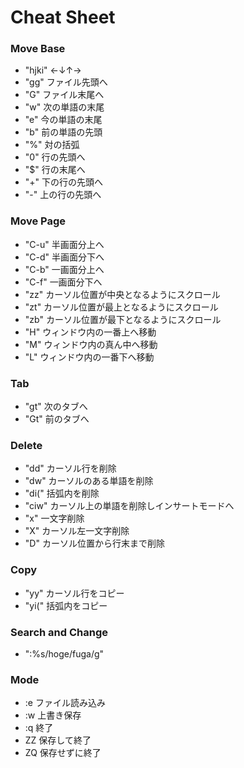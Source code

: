 # Cheat Sheet

### Move Base

- "hjki" ←↓↑→
- "gg"   ファイル先頭へ
- "G"    ファイル末尾へ
- "w"    次の単語の末尾
- "e"    今の単語の末尾
- "b"    前の単語の先頭
- "%"    対の括弧
- "0"    行の先頭へ
- "$"    行の末尾へ
- "+"    下の行の先頭へ
- "-"    上の行の先頭へ

### Move Page

- "C-u"  半画面分上へ
- "C-d"  半画面分下へ
- "C-b"  一画面分上へ
- "C-f"  一画面分下へ
- "zz"   カーソル位置が中央となるようにスクロール
- "zt"   カーソル位置が最上となるようにスクロール
- "zb"   カーソル位置が最下となるようにスクロール
- "H"    ウィンドウ内の一番上へ移動
- "M"    ウィンドウ内の真ん中へ移動
- "L"    ウィンドウ内の一番下へ移動

### Tab

- "gt"   次のタブへ
- "Gt"   前のタブへ

### Delete

- "dd"   カーソル行を削除
- "dw"   カーソルのある単語を削除
- "di("  括弧内を削除
- "ciw"  カーソル上の単語を削除しインサートモードへ
- "x"    一文字削除
- "X"    カーソル左一文字削除
- "D"    カーソル位置から行末まで削除

### Copy

- "yy"   カーソル行をコピー
- "yi("  括弧内をコピー

### Search and Change

- ":%s/hoge/fuga/g"

### Mode

- :e     ファイル読み込み
- :w     上書き保存
- :q     終了
- ZZ     保存して終了
- ZQ     保存せずに終了
